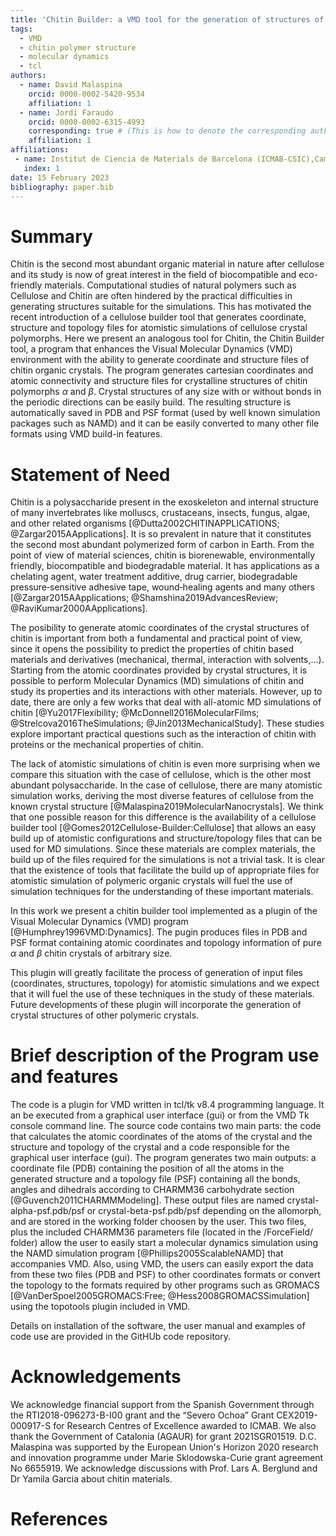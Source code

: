 ```yaml
---
title: 'Chitin Builder: a VMD tool for the generation of structures of chitin molecular crystals for atomistic simulations'
tags:
  - VMD
  - chitin polymer structure
  - molecular dynamics
  - tcl
authors:
  - name: David Malaspina
    orcid: 0000-0002-5420-9534
    affiliation: 1
  - name: Jordi Faraudo
    orcid: 0000-0002-6315-4993
    corresponding: true # (This is how to denote the corresponding author)
    affiliation: 1
affiliations:
 - name: Institut de Ciencia de Materials de Barcelona (ICMAB-CSIC),Campus UAB Bellaterra, Barcelona, Spain
   index: 1
date: 15 February 2023
bibliography: paper.bib
---
```


# Summary
Chitin is the second most abundant organic material in nature after cellulose and its study is now of great interest in the field of biocompatible and eco-friendly materials. 
Computational studies of natural polymers such as Cellulose and Chitin are often hindered by the practical difficulties in generating structures suitable for the simulations.
This has motivated the recent introduction of a cellulose builder tool that generates coordinate, structure and topology files for atomistic simulations of cellulose crystal polymorphs.
Here we present an analogous tool for Chitin, the Chitin Builder tool, a program that enhances the Visual Molecular Dynamics (VMD) environment with the ability to generate coordinate and structure files of chitin organic crystals.
The program generates cartesian coordinates and atomic connectivity and structure files for crystalline structures of chitin polymorphs $\alpha$ and $\beta$.
Crystal structures of any size with or without bonds in the periodic directions can be easily build.
The resulting structure is automatically saved in PDB and PSF format (used by well known simulation packages such as NAMD) and it can be easily converted to many other file formats using VMD build-in features.


# Statement of Need

Chitin is a polysaccharide present in the exoskeleton and internal structure of many invertebrates like molluscs, crustaceans, insects, fungus, algae, and other related organisms [@Dutta2002CHITINAPPLICATIONS; @Zargar2015AApplications].
It is so prevalent in nature that it constitutes the second most abundant polymerized form of carbon in Earth.
From the point of view of material sciences, chitin is biorenewable, environmentally friendly, biocompatible and biodegradable material.
It has applications as a chelating agent, water treatment additive, drug carrier, biodegradable pressure‐sensitive adhesive tape, wound‐healing agents and many others [@Zargar2015AApplications; @Shamshina2019AdvancesReview; @RaviKumar2000AApplications]. 

The posibility to generate atomic coordinates of the crystal structures of chitin is important from both a fundamental and practical point of view, since it opens the possibility to predict the properties of chitin based materials and derivatives (mechanical, thermal, interaction with solvents,...).
Starting from the atomic coordinates provided by crystal structures, it is possible to perform Molecular Dynamics (MD) simulations of chitin and study its properties and its interactions with other materials.
However, up to date, there are only a few works that deal with all-atomic MD simulations of chitin  [@Yu2017Flexibility; @McDonnell2016MolecularFilms; @Strelcova2016TheSimulations; @Jin2013MechanicalStudy].
These studies explore important practical questions such as the interaction of chitin with proteins or the mechanical properties of chitin.

The lack of atomistic simulations of chitin is even more surprising when we compare this situation with the case of cellulose, which is the other most abundant polysaccharide. 
In the case of cellulose, there are many atomistic simulation works, deriving the most diverse features of cellulose from the known crystal structure [@Malaspina2019MolecularNanocrystals].
We think that one possible reason for this difference is the availability of a cellulose builder tool [@Gomes2012Cellulose-Builder:Cellulose] that allows an easy build up of atomistic configurations and structure/topology files that can be used for MD simulations.
Since these materials are complex materials, the build up of the files required for the simulations is not a trivial task. 
It is clear that the existence of tools that facilitate the build up of appropriate files for atomistic simulation of polymeric organic crystals will fuel the use of simulation techniques for the understanding of these important materials.

In this work we present a chitin builder tool implemented as a plugin of the Visual Molecular Dynamics (VMD) program [@Humphrey1996VMD:Dynamics]. The pugin produces files in PDB and PSF format containing atomic coordinates and topology information of pure $\alpha$ and $\beta$ chitin crystals of arbitrary size.

This plugin will greatly facilitate the process of generation of input files (coordinates, structures, topology) for atomistic simulations and we expect that it will fuel the use of these techniques in the study of these materials. 
Future developments of these plugin will incorporate the generation of crystal structures of other polymeric crystals.
 
# Brief description of the Program use and features

The code is a plugin for VMD written in tcl/tk v8.4 programming language.
It an be executed from a graphical user interface (gui) or from the VMD Tk console command line.
The source code contains two main parts: the code that calculates the atomic coordinates of the atoms of the crystal and the structure and topology of the crystal and a code responsible for the  graphical user interface (gui).
The program generates two main outputs: a coordinate file (PDB) containing the position of all the atoms in the generated structure and a topology file (PSF) containing all the bonds, angles and dihedrals according to CHARMM36 carbohydrate section [@Guvench2011CHARMMModeling].
These output files are named crystal-alpha-psf.pdb/psf or crystal-beta-psf.pdb/psf depending on the allomorph, and are stored in the working folder choosen by the user. 
This two files, plus the included CHARMM36 parameters file (located in the /ForceField/ folder) allow the user to easily start a molecular dynamics simulation using the NAMD simulation program [@Phillips2005ScalableNAMD] that accompanies VMD.
Also, using VMD, the users can easily export the data from these two files (PDB and PSF) to other coordinates formats or convert the topology to the formats required by other programs such as GROMACS [@VanDerSpoel2005GROMACS:Free; @Hess2008GROMACSSimulation] using the topotools plugin included in VMD. 

Details on installation of the software, the user manual and examples of code use are provided in the GitHUb code repository.

# Acknowledgements

We acknowledge financial support from the Spanish Government through the RTI2018-096273-B-I00 grant and the “Severo Ochoa” Grant CEX2019-000917-S  for Research Centres of Excellence awarded to ICMAB. We also thank the Government of Catalonia (AGAUR) for grant 2021SGR01519. 
D.C. Malaspina was supported by the European Union's Horizon 2020 research and innovation programme under Marie Sklodowska-Curie grant agreement No 6655919. 
We acknowledge discussions with Prof. Lars A. Berglund and Dr Yamila Garcia about chitin materials. 

# References
